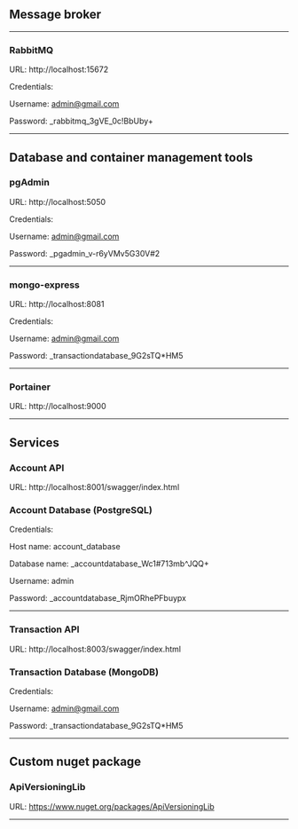 ## Message broker

<hr />

### RabbitMQ

URL: http://localhost:15672 

Credentials:

Username: admin@gmail.com

Password: _rabbitmq_3gVE_0c!BbUby+

<hr />

## Database and container management tools

### pgAdmin

URL: http://localhost:5050 

Credentials:

Username: admin@gmail.com

Password: _pgadmin_v-r6yVMv5G30V#2

<hr />

### mongo-express

URL: http://localhost:8081

Credentials:

Username: admin@gmail.com

Password: _transactiondatabase_9G2sTQ*HM5

<hr />

### Portainer

URL: http://localhost:9000 

<hr />

## Services

### Account API

URL: http://localhost:8001/swagger/index.html

### Account Database (PostgreSQL)

Credentials:

Host name: account_database

Database name: _accountdatabase_Wc1#713mb^JQQ+

Username: admin

Password: _accountdatabase_RjmORhePFbuypx

<hr />

### Transaction API

URL: http://localhost:8003/swagger/index.html 

### Transaction Database (MongoDB)

Credentials:

Username: admin@gmail.com

Password: _transactiondatabase_9G2sTQ*HM5

<hr />

## Custom nuget package

### ApiVersioningLib

URL: https://www.nuget.org/packages/ApiVersioningLib

<hr />
